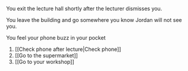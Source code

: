 You exit the lecture hall shortly after the lecturer dismisses you.

You leave the building and go somewhere you know Jordan will not see you.

You feel your phone buzz in your pocket

1.  [[Check phone after lecture|Check phone]]
2.  [[Go to the supermarket]]
3.  [[Go to your workshop]]
